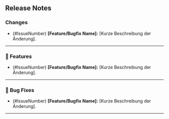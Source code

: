 ## **Release Notes**

### **Changes**
- (#IssueNumber) **[Feature/Bugfix Name]:** [Kurze Beschreibung der Änderung].

---

### **🚀 Features**
- (#IssueNumber) **[Feature/Bugfix Name]:** [Kurze Beschreibung der Änderung].

---

### **🐛 Bug Fixes**
- (#IssueNumber) **[Feature/Bugfix Name]:** [Kurze Beschreibung der Änderung].

---